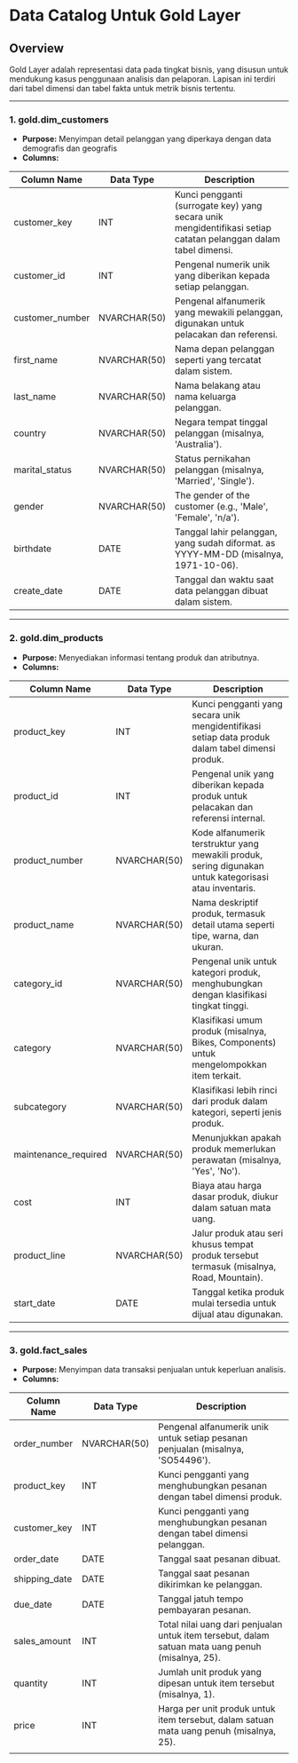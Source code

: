 # Data Catalog Untuk Gold Layer

## Overview
Gold Layer adalah representasi data pada tingkat bisnis, yang disusun untuk mendukung kasus penggunaan analisis dan pelaporan. Lapisan ini terdiri dari tabel dimensi dan tabel fakta untuk metrik bisnis tertentu.

---

### 1. **gold.dim_customers**
- **Purpose:** Menyimpan detail pelanggan yang diperkaya dengan data demografis dan geografis
- **Columns:**

| Column Name      | Data Type     | Description                                                                                   |
|------------------|---------------|-----------------------------------------------------------------------------------------------|
| customer_key     | INT           | Kunci pengganti (surrogate key) yang secara unik mengidentifikasi setiap catatan pelanggan dalam tabel dimensi.             |
| customer_id      | INT           | Pengenal numerik unik yang diberikan kepada setiap pelanggan.                                        |
| customer_number  | NVARCHAR(50)  | Pengenal alfanumerik yang mewakili pelanggan, digunakan untuk pelacakan dan referensi.        |
| first_name       | NVARCHAR(50)  | Nama depan pelanggan seperti yang tercatat dalam sistem.                                        |
| last_name        | NVARCHAR(50)  | Nama belakang atau nama keluarga pelanggan.                                                     |
| country          | NVARCHAR(50)  | Negara tempat tinggal pelanggan (misalnya, 'Australia').                               |
| marital_status   | NVARCHAR(50)  | Status pernikahan pelanggan (misalnya,  'Married', 'Single').                             |
| gender           | NVARCHAR(50)  | The gender of the customer (e.g., 'Male', 'Female', 'n/a').                                  |
| birthdate        | DATE          | Tanggal lahir pelanggan, yang sudah diformat. as YYYY-MM-DD (misalnya, 1971-10-06).               |
| create_date      | DATE          | Tanggal dan waktu saat data pelanggan dibuat dalam sistem.|

---

### 2. **gold.dim_products**
- **Purpose:** Menyediakan informasi tentang produk dan atributnya.
- **Columns:**

| Column Name         | Data Type     | Description                                                                                   |
|---------------------|---------------|-----------------------------------------------------------------------------------------------|
| product_key         | INT           | Kunci pengganti yang secara unik mengidentifikasi setiap data produk dalam tabel dimensi produk.         |
| product_id          | INT           | Pengenal unik yang diberikan kepada produk untuk pelacakan dan referensi internal.          |
| product_number      | NVARCHAR(50)  | Kode alfanumerik terstruktur yang mewakili produk, sering digunakan untuk kategorisasi atau inventaris. |
| product_name        | NVARCHAR(50)  | Nama deskriptif produk, termasuk detail utama seperti tipe, warna, dan ukuran.         |
| category_id         | NVARCHAR(50)  | Pengenal unik untuk kategori produk, menghubungkan dengan klasifikasi tingkat tinggi.     |
| category            | NVARCHAR(50)  | Klasifikasi umum produk (misalnya, Bikes, Components) untuk mengelompokkan item terkait.   |
| subcategory         | NVARCHAR(50)  | Klasifikasi lebih rinci dari produk dalam kategori, seperti jenis produk.      |
| maintenance_required| NVARCHAR(50)  | Menunjukkan apakah produk memerlukan perawatan (misalnya, 'Yes', 'No').                       |
| cost                | INT           | Biaya atau harga dasar produk, diukur dalam satuan mata uang.                            |
| product_line        | NVARCHAR(50)  | Jalur produk atau seri khusus tempat produk tersebut termasuk (misalnya, Road, Mountain).      |
| start_date          | DATE          | Tanggal ketika produk mulai tersedia untuk dijual atau digunakan.|

---

### 3. **gold.fact_sales**
- **Purpose:** Menyimpan data transaksi penjualan untuk keperluan analisis.
- **Columns:**

| Column Name     | Data Type     | Description                                                                                   |
|-----------------|---------------|-----------------------------------------------------------------------------------------------|
| order_number    | NVARCHAR(50)  | Pengenal alfanumerik unik untuk setiap pesanan penjualan (misalnya, 'SO54496').                      |
| product_key     | INT           | Kunci pengganti yang menghubungkan pesanan dengan tabel dimensi produk.                               |
| customer_key    | INT           | Kunci pengganti yang menghubungkan pesanan dengan tabel dimensi pelanggan.                              |
| order_date      | DATE          | Tanggal saat pesanan dibuat.                                                          |
| shipping_date   | DATE          | Tanggal saat pesanan dikirimkan ke pelanggan.                                          |
| due_date        | DATE          | Tanggal jatuh tempo pembayaran pesanan.                                                      |
| sales_amount    | INT           | Total nilai uang dari penjualan untuk item tersebut, dalam satuan mata uang penuh (misalnya, 25).   |
| quantity        | INT           | Jumlah unit produk yang dipesan untuk item tersebut (misalnya, 1).                      |
| price           | INT           | Harga per unit produk untuk item tersebut, dalam satuan mata uang penuh (misalnya, 25).
      |

